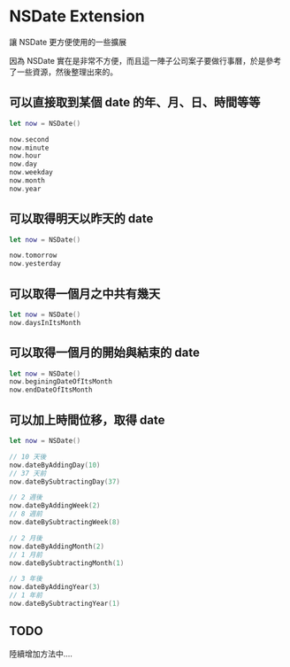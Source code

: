 # NSDate Extension
讓 NSDate 更方便使用的一些擴展

因為 NSDate 實在是非常不方便，而且這一陣子公司案子要做行事曆，於是參考了一些資源，然後整理出來的。

## 可以直接取到某個 date 的年、月、日、時間等等
```swift
let now = NSDate()

now.second
now.minute
now.hour
now.day
now.weekday
now.month
now.year
```

## 可以取得明天以昨天的 date
```swift
let now = NSDate()

now.tomorrow
now.yesterday
```

## 可以取得一個月之中共有幾天
```swift
let now = NSDate()
now.daysInItsMonth
```

## 可以取得一個月的開始與結束的 date
```swift
let now = NSDate()
now.beginingDateOfItsMonth
now.endDateOfItsMonth
```

## 可以加上時間位移，取得 date
```swift
let now = NSDate()

// 10 天後
now.dateByAddingDay(10)
// 37 天前
now.dateBySubtractingDay(37)

// 2 週後
now.dateByAddingWeek(2)
// 8 週前
now.dateBySubtractingWeek(8)

// 2 月後
now.dateByAddingMonth(2)
// 1 月前
now.dateBySubtractingMonth(1)

// 3 年後
now.dateByAddingYear(3)
// 1 年前
now.dateBySubtractingYear(1)
```

## TODO
陸續增加方法中....